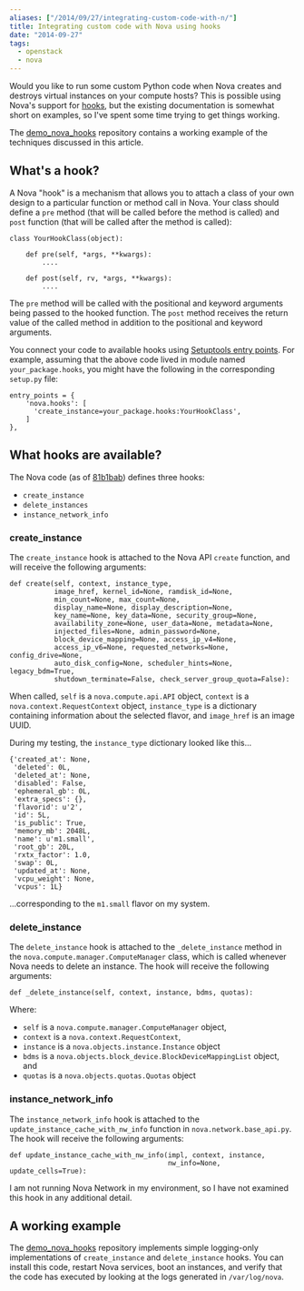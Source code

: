 ```yaml
---
aliases: ["/2014/09/27/integrating-custom-code-with-n/"]
title: Integrating custom code with Nova using hooks
date: "2014-09-27"
tags:
  - openstack
  - nova
---
```


Would you like to run some custom Python code when Nova creates and
destroys virtual instances on your compute hosts?  This is possible
using Nova's support for [hooks][], but the existing documentation is
somewhat short on examples, so I've spent some time trying to get
things working.

[hooks]: http://docs.openstack.org/developer/nova/devref/hooks.html

The [demo_nova_hooks][] repository contains a working example of the
techniques discussed in this article.

[demo_nova_hooks]: https://github.com/larsks/demo_nova_hooks

## What's a hook?

A Nova "hook" is a mechanism that allows you to attach a class of your
own design to a particular function or method call in Nova.  Your
class should define a `pre` method (that will be called before the
method is called) and `post` function (that will be called after the
method is called):

    class YourHookClass(object):

        def pre(self, *args, **kwargs):
            ....

        def post(self, rv, *args, **kwargs):
            ....

The `pre` method will be called with the positional and keyword
arguments being passed to the hooked function.  The `post` method
receives the return value of the called method in addition to the
positional and keyword arguments.

You connect your code to available hooks using [Setuptools entry
points][ep].  For example, assuming that the above code lived in
module named `your_package.hooks`, you might have the following in the
corresponding `setup.py` file:

[ep]: https://pythonhosted.org/setuptools/setuptools.html

    entry_points = {
        'nova.hooks': [
          'create_instance=your_package.hooks:YourHookClass',
        ]
    },

## What hooks are available?

The Nova code (as of [81b1bab][]) defines three hooks:

[81b1bab]: https://github.com/openstack/nova/commit/81b1babcd9699118f57d5055ff9045e275b536b5

- `create_instance`
- `delete_instances`
- `instance_network_info`

### create_instance

The `create_instance` hook is attached to the Nova API `create`
function, and will receive the following arguments:

    def create(self, context, instance_type,
               image_href, kernel_id=None, ramdisk_id=None,
               min_count=None, max_count=None,
               display_name=None, display_description=None,
               key_name=None, key_data=None, security_group=None,
               availability_zone=None, user_data=None, metadata=None,
               injected_files=None, admin_password=None,
               block_device_mapping=None, access_ip_v4=None,
               access_ip_v6=None, requested_networks=None, config_drive=None,
               auto_disk_config=None, scheduler_hints=None, legacy_bdm=True,
               shutdown_terminate=False, check_server_group_quota=False):

When called, `self` is a `nova.compute.api.API` object, `context` is a
`nova.context.RequestContext` object, `instance_type` is a dictionary
containing information about the selected flavor, and `image_href` is
an image UUID.

During my testing, the `instance_type` dictionary looked like this...

    {'created_at': None,
     'deleted': 0L,
     'deleted_at': None,
     'disabled': False,
     'ephemeral_gb': 0L,
     'extra_specs': {},
     'flavorid': u'2',
     'id': 5L,
     'is_public': True,
     'memory_mb': 2048L,
     'name': u'm1.small',
     'root_gb': 20L,
     'rxtx_factor': 1.0,
     'swap': 0L,
     'updated_at': None,
     'vcpu_weight': None,
     'vcpus': 1L}

...corresponding to the `m1.small` flavor on my system.

### delete_instance

The `delete_instance` hook is attached to the `_delete_instance`
method in the `nova.compute.manager.ComputeManager` class, which is
called whenever Nova needs to delete an instance.  The hook will
receive the following arguments:

    def _delete_instance(self, context, instance, bdms, quotas):

Where:

- `self` is a `nova.compute.manager.ComputeManager` object,
- `context` is a `nova.context.RequestContext`, 
- `instance` is a `nova.objects.instance.Instance` object
- `bdms` is a `nova.objects.block_device.BlockDeviceMappingList`
  object, and
- `quotas` is a `nova.objects.quotas.Quotas` object

### instance_network_info

The `instance_network_info` hook is attached to the
`update_instance_cache_with_nw_info` function in
`nova.network.base_api.py`.  The hook will receive the following
arguments:

    def update_instance_cache_with_nw_info(impl, context, instance,
                                           nw_info=None, update_cells=True):

I am not running Nova Network in my environment, so I have not
examined this hook in any additional detail.

## A working example

The [demo_nova_hooks][] repository implements simple logging-only
implementations of `create_instance` and `delete_instance` hooks.  You
can install this code, restart Nova services, boot an instances, and
verify that the code has executed by looking at the logs generated in
`/var/log/nova`.
